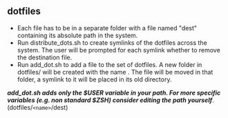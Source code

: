 ## dotfiles
- Each file has to be in a separate folder with a file named "dest" containing
its absolute path in the system.
- Run distribute_dots.sh to create symlinks of the dotfiles across the system.
The user will be prompted for each symlink  whether to remove the destination
file.
- Run add_dot.sh <file> <name> to add a file to the set of dotfiles. A new
folder in dotfiles/ will be created with the name <name>. The file <file> will
be moved in that folder, a symlink to it will be placed in its old directory.

***add_dot.sh adds only the $USER variable in your path. For more specific variables (e.g. non standard $ZSH) consider
editing the path yourself***. (dotfiles/`<name>`/dest)
